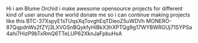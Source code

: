 Hi i am Blume Orchid i make awesome opensource projects for different kind of user around the world 
 donate me so i can continue making projects like this 
    BTC-37XspyE1sTUqsXqTovghEqTDieoZ5uWDVh
    MONERO-87QqpdnWs2fZYj3LXVGSnBQykfyHiBkX3hXPTQg9g17WYBWRGUj71SYPSa4ahi7HizP9bTxRmQ6TTeLUP62XknJaFpbuHsA
